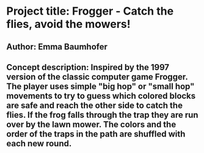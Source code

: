 # Project title: Frogger - Catch the flies, avoid the mowers!

## Author: Emma Baumhofer

## Concept description: Inspired by the 1997 version of the classic computer game Frogger. The player uses simple "big hop" or "small hop" movements to try to guess which colored blocks are safe and reach the other side to catch the flies. If the frog falls through the trap they are run over by the lawn mower. The colors and the order of the traps in the path are shuffled with each new round. 